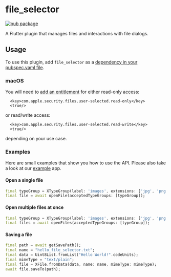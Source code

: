 # file_selector

[![pub package](https://img.shields.io/pub/v/file_selector.svg)](https://pub.dartlang.org/packages/file_selector)

A Flutter plugin that manages files and interactions with file dialogs.

## Usage
To use this plugin, add `file_selector` as a [dependency in your pubspec.yaml file](https://flutter.dev/platform-plugins/).

### macOS

You will need to [add an entitlement][entitlement] for either read-only access:
```
  <key>com.apple.security.files.user-selected.read-only</key>
  <true/>
```
or read/write access:
```
  <key>com.apple.security.files.user-selected.read-write</key>
  <true/>
```
depending on your use case.

### Examples
Here are small examples that show you how to use the API.
Please also take a look at our [example][example] app.

#### Open a single file
``` dart
final typeGroup = XTypeGroup(label: 'images', extensions: ['jpg', 'png']);
final file = await openFile(acceptedTypeGroups: [typeGroup]);
```

#### Open multiple files at once
``` dart
final typeGroup = XTypeGroup(label: 'images', extensions: ['jpg', 'png']);
final files = await openFiles(acceptedTypeGroups: [typeGroup]);
```

#### Saving a file
```dart
final path = await getSavePath();
final name = "hello_file_selector.txt";
final data = Uint8List.fromList("Hello World!".codeUnits);
final mimeType = "text/plain";
final file = XFile.fromData(data, name: name, mimeType: mimeType);
await file.saveTo(path);
```

[example]:./example
[entitlement]: https://docs.flutter.dev/desktop#entitlements-and-the-app-sandbox
